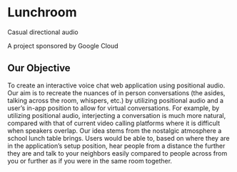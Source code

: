 # Lunchroom

Casual directional audio

A project sponsored by Google Cloud

## Our Objective

To create an interactive voice chat web application using positional audio. Our aim is to recreate the nuances of in person conversations (the asides, talking across the room, whispers, etc.) by utilizing positional audio and a user’s in-app position to allow for virtual conversations. For example, by utilizing positional audio, interjecting a conversation is much more natural, compared with that of current video calling platforms where it is difficult when speakers overlap. Our idea stems from the nostalgic atmosphere a school lunch table brings. Users would be able to, based on where they are in the application’s setup position, hear people from a distance the further they are and talk to your neighbors easily compared to people across from you or further as if you were in the same room together. 
